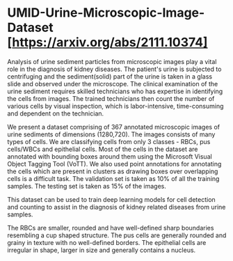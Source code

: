 # UMID-Urine-Microscopic-Image-Dataset [https://arxiv.org/abs/2111.10374]

Analysis of urine sediment particles from microscopic images play a vital role in the diagnosis of kidney diseases. The patient's urine is subjected to centrifuging and the sediment(solid) part of the urine is taken in a glass slide and observed under the microscope. The clinical examination of the urine sediment requires skilled technicians who has expertise in identifying the cells from images. The trained technicians then count the number of various cells by visual inspection, which is labor-intensive, time-consuming and dependent on the technician.

We present a dataset comprising of 367 annotated microscopic images of urine sediments of dimensions (1280,720). The images consists of many types of cells. We are classifying cells from only 3 classes - RBCs, pus cells/WBCs and epithelial cells. Most of the cells in the dataset are annotated with bounding boxes around them using the Microsoft Visual Object Tagging Tool (VoTT). We also used point annotations for annotating the cells which are present in clusters as drawing boxes over overlapping cells is a difficult task. The validation set is taken as 10% of all the training samples. The testing set is taken as 15% of the images.  

This dataset can be used to train deep learning models for cell detection and counting to assist in the diagnosis of kidney related diseases from urine samples. 

The RBCs are smaller, rounded and have well-defined sharp boundaries resembling a cup shaped structure. The pus cells are generally rounded and grainy in texture with no well-defined borders. The epithelial cells are irregular in shape, larger in size and generally contains a nucleus.

